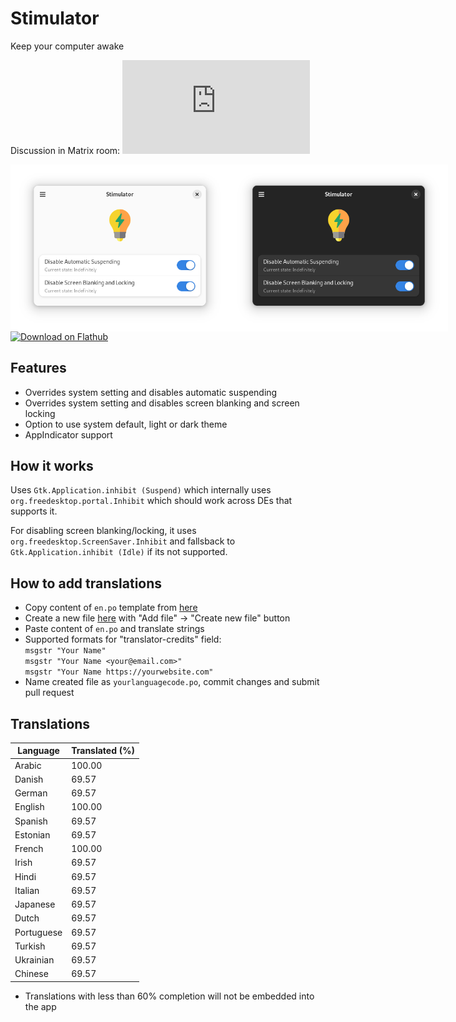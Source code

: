 # Stimulator

Keep your computer awake

Discussion in Matrix room:
[![Matrix Space](https://img.shields.io/matrix/stimulator:matrix.org)](https://matrix.to/#/#stimulator:matrix.org)

<div style="display:flex;">
<img style="width:25em;" src="https://raw.githubusercontent.com/sigmaSd/Stimulator/master/distro/demo_light_active.png"/>
<img style="width:25em;" src="https://raw.githubusercontent.com/sigmaSd/Stimulator/master/distro/demo_dark_active.png"/>
</div>

<a href='https://flathub.org/apps/io.github.sigmasd.stimulator'>
  <img width='240' alt='Download on Flathub' src='https://dl.flathub.org/assets/badges/flathub-badge-i-en.png'/>
</a>

## Features

- Overrides system setting and disables automatic suspending
- Overrides system setting and disables screen blanking and screen locking
- Option to use system default, light or dark theme
- AppIndicator support

## How it works

Uses `Gtk.Application.inhibit (Suspend)` which internally uses
`org.freedesktop.portal.Inhibit` which should work across DEs that supports it.

For disabling screen blanking/locking, it uses
`org.freedesktop.ScreenSaver.Inhibit` and fallsback to
`Gtk.Application.inhibit (Idle)` if its not supported.

## How to add translations

- Copy content of `en.po` template from
  <a href="https://github.com/sigmaSd/Stimulator/blob/master/po/en.po" target="_blank">here</a>
- Create a new file
  <a href="https://github.com/sigmaSd/Stimulator/tree/master/po" target="_blank">here</a>
  with "Add file" -> "Create new file" button
- Paste content of `en.po` and translate strings
- Supported formats for "translator-credits" field:\
  `msgstr "Your Name"`\
  `msgstr "Your Name <your@email.com>"`\
  `msgstr "Your Name https://yourwebsite.com"`
- Name created file as `yourlanguagecode.po`, commit changes and submit pull
  request

## Translations

| Language   | Translated (%) |
| ---------- | -------------- |
| Arabic     | 100.00         |
| Danish     | 69.57          |
| German     | 69.57          |
| English    | 100.00         |
| Spanish    | 69.57          |
| Estonian   | 69.57          |
| French     | 100.00         |
| Irish      | 69.57          |
| Hindi      | 69.57          |
| Italian    | 69.57          |
| Japanese   | 69.57          |
| Dutch      | 69.57          |
| Portuguese | 69.57          |
| Turkish    | 69.57          |
| Ukrainian  | 69.57          |
| Chinese    | 69.57          |

- Translations with less than 60% completion will not be embedded into the app
